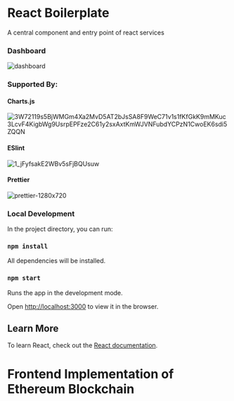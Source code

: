 # React Boilerplate

A central component and entry point of react services

### Dashboard

![dashboard](https://user-images.githubusercontent.com/17013371/66033714-43760400-e521-11e9-89d0-ad6fa6fcfa93.png)

### Supported By:

#### Charts.js

![3W72119s5BjWMGm4Xa2MvD5AT2bJsSA8F9WeC71v1s1fKfGkK9mMKuc3LcvF4KigbWg9UsrpEPFze2C61y2sxAxtKmWJVNFubdYCPzN1CwoEK6sdi5ZQQN](https://user-images.githubusercontent.com/17013371/66027651-cc3a7300-e514-11e9-80b9-9a0a111dc3cc.png)

#### ESlint

![1_jFyfsakE2WBv5sFjBQUsuw](https://user-images.githubusercontent.com/17013371/66027217-e3c52c00-e513-11e9-99d6-c86ec551ac54.png)

#### Prettier

![prettier-1280x720](https://user-images.githubusercontent.com/17013371/66027279-00616400-e514-11e9-9626-02e7cd746df5.png)


### Local Development

In the project directory, you can run:

### `npm install`

All dependencies will be installed.

### `npm start`

Runs the app in the development mode.

Open [http://localhost:3000](http://localhost:3000) to view it in the browser.

## Learn More

To learn React, check out the [React documentation](https://reactjs.org/).
# Frontend Implementation of Ethereum Blockchain
